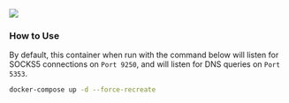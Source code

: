 [![](https://images.microbadger.com/badges/image/alexhaydock/tor.svg)](https://microbadger.com/images/alexhaydock/tor "Get your own image badge on microbadger.com")

### How to Use
By default, this container when run with the command below will listen for SOCKS5 connections on `Port 9250`, and will listen for DNS queries on `Port 5353`.
```sh
docker-compose up -d --force-recreate
```
